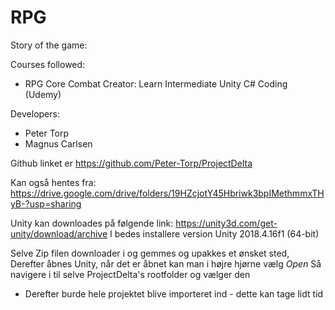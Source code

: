 # RPG

Story of the game: 


Courses followed: 
- RPG Core Combat Creator: Learn Intermediate Unity C# Coding (Udemy)


Developers:
- Peter Torp
- Magnus Carlsen


Github linket er
https://github.com/Peter-Torp/ProjectDelta

Kan også hentes fra:
https://drive.google.com/drive/folders/19HZcjotY45Hbriwk3bpIMethmmxTHyB-?usp=sharing


Unity kan downloades på følgende link:
https://unity3d.com/get-unity/download/archive
I bedes installere version
Unity 2018.4.16f1 (64-bit)

Selve Zip filen downloader i og gemmes og upakkes et ønsket sted,
Derefter åbnes Unity, når det er åbnet kan man i højre hjørne vælg *Open*
Så navigere i til selve ProjectDelta's rootfolder og vælger den
- Derefter burde hele projektet blive importeret ind - dette kan tage lidt tid
